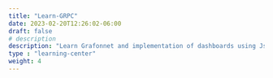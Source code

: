 ```yaml
---
title: "Learn-GRPC"
date: 2023-02-20T12:26:02-06:00
draft: false
# description
description: "Learn Grafonnet and implementation of dashboards using Jsonnet"
type : "learning-center"
weight: 4
---
```


